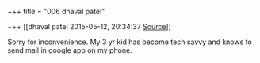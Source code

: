 +++
title = "006 dhaval patel"

+++
[[dhaval patel	2015-05-12, 20:34:37 [Source](https://groups.google.com/g/bvparishat/c/vP3wu-_VQDc)]]



Sorry for inconvenience. My 3 yr kid has become tech savvy and knows to send mail in google app on my phone.

